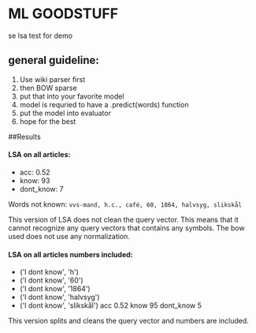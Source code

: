 # ML GOODSTUFF

se lsa test for demo


## general guideline:
1. Use wiki parser first
2. then BOW sparse
3. put that into your favorite model
4. model is requried to have a .predict(words) function
5. put the model into evaluator
6. hope for the best


##Results
#### LSA on all articles:
* acc: 0.52
* know: 93
* dont_know: 7

Words not known: `vvs-mand, h.c., café, 60, 1864, halvsyg, slikskål`

This version of LSA does not clean the query vector. This means that it
cannot recognize any query vectors that contains any symbols. The bow used does not use any normalization.  

#### LSA on all articles numbers included:
* ('I dont know', 'h')
* ('I dont know', '60')
* ('I dont know', '1864')
* ('I dont know', 'halvsyg')
* ('I dont know', 'slikskål')
acc 0.52
know 95
dont_know 5

This version splits and cleans the query vector and numbers are included.
